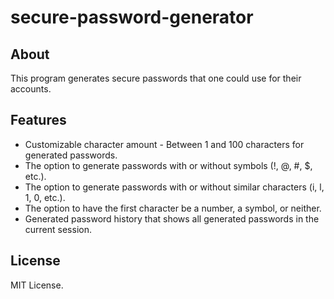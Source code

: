# secure-password-generator

## About

This program generates secure passwords that one could use for their accounts.

## Features

- Customizable character amount - Between 1 and 100 characters for generated passwords.
- The option to generate passwords with or without symbols (!, @, #, $, etc.).
- The option to generate passwords with or without similar characters (i, l, 1, 0, etc.).
- The option to have the first character be a number, a symbol, or neither.
- Generated password history that shows all generated passwords in the current session.

## License

MIT License.
